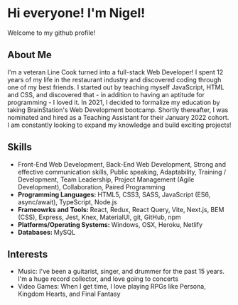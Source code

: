 # Hi everyone! I'm Nigel!

Welcome to my github profile!

## About Me

I'm a veteran Line Cook turned into a full-stack Web Developer! I spent 12 years of my life in the restaurant industry and discovered coding through one of my best friends. I started out by teaching myself JavaScript, HTML and CSS, and discovered that - in addition to having an aptitude for programming - I loved it. In 2021, I decided to formalize my education by taking BrainStation's Web Development bootcamp. Shortly thereafter, I was nominated and hired as a Teaching Assistant for their January 2022 cohort. I am constantly looking to expand my knowledge and build exciting projects!

## Skills

- Front-End Web Development, Back-End Web Development, Strong and effective communication skills, Public speaking, Adaptability, Training / Development, Team Leadership, Project Management (Agile Development), Collaboration, Paired Programming
- <strong>Programming Languages: </strong> HTML5, CSS3, SASS, JavaScript (ES6, async/await), TypeScript, Node.js
- <strong>Frameowrks and Tools: </strong> React, Redux, React Query, Vite, Next.js, BEM (CSS), Express, Jest, Knex, MaterialUI, git, GitHub, npm
- <strong>Platforms/Operating Systems: </strong> Windows, OSX, Heroku, Netlify
- <strong>Databases: </strong> MySQL

## Interests

- Music: I've been a guitarist, singer, and drummer for the past 15 years. I'm a huge record collector, and love going to concerts
- Video Games: When I get time, I love playing RPGs like Persona, Kingdom Hearts, and Final Fantasy
